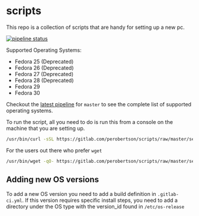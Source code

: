 # scripts

This repo is a collection of scripts that are handy for setting up a new pc.

[![pipeline status](https://gitlab.com/perobertson/scripts/badges/master/pipeline.svg)](https://gitlab.com/perobertson/scripts/commits/master)

Supported Operating Systems:
- Fedora 25 (Deprecated)
- Fedora 26 (Deprecated)
- Fedora 27 (Deprecated)
- Fedora 28 (Deprecated)
- Fedora 29
- Fedora 30

Checkout the [latest pipeline](https://gitlab.com/perobertson/scripts/pipelines?scope=branches) for `master` to see the complete list of supported operating systems.


To run the script, all you need to do is run this from a console on the machine that you are setting up.
```bash
/usr/bin/curl -sSL https://gitlab.com/perobertson/scripts/raw/master/setup.sh | time bash
```

For the users out there who prefer `wget`
```bash
/usr/bin/wget -qO- https://gitlab.com/perobertson/scripts/raw/master/setup.sh | time bash
```

## Adding new OS versions
To add a new OS version you need to add a build definition in `.gitlab-ci.yml`.
If this version requires specific install steps, you need to add a directory under the OS type with the version_id found in `/etc/os-release`
